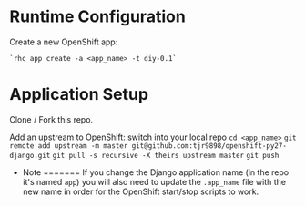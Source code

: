Runtime Configuration
======================
Create a new OpenShift app:

    `rhc app create -a <app_name> -t diy-0.1`

Application Setup
===================

Clone / Fork this repo.

Add an upstream to OpenShift:
    switch into your local repo `cd <app_name>`
    `git remote add upstream -m master git@github.com:tjr9898/openshift-py27-django.git`
    `git pull -s recursive -X theirs upstream master`
    `git push`

* Note
=======
If you change the Django application name (in the repo it's named `app`) you will also need to update the `.app_name` file with the new name in order for the OpenShift start/stop scripts to work.
